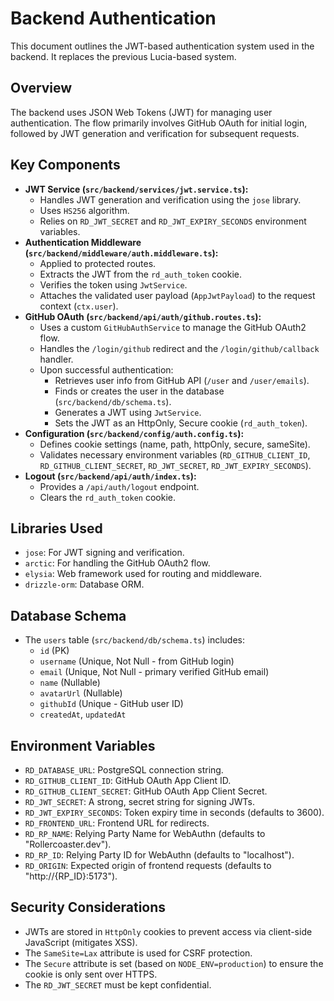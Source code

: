 # Backend Authentication

This document outlines the JWT-based authentication system used in the backend. It replaces the previous Lucia-based system.

## Overview

The backend uses JSON Web Tokens (JWT) for managing user authentication. The flow primarily involves GitHub OAuth for initial login, followed by JWT generation and verification for subsequent requests.

## Key Components

- **JWT Service (`src/backend/services/jwt.service.ts`):**
  - Handles JWT generation and verification using the `jose` library.
  - Uses `HS256` algorithm.
  - Relies on `RD_JWT_SECRET` and `RD_JWT_EXPIRY_SECONDS` environment variables.
- **Authentication Middleware (`src/backend/middleware/auth.middleware.ts`):**
  - Applied to protected routes.
  - Extracts the JWT from the `rd_auth_token` cookie.
  - Verifies the token using `JwtService`.
  - Attaches the validated user payload (`AppJwtPayload`) to the request context (`ctx.user`).
- **GitHub OAuth (`src/backend/api/auth/github.routes.ts`):**
  - Uses a custom `GitHubAuthService` to manage the GitHub OAuth2 flow.
  - Handles the `/login/github` redirect and the `/login/github/callback` handler.
  - Upon successful authentication:
    - Retrieves user info from GitHub API (`/user` and `/user/emails`).
    - Finds or creates the user in the database (`src/backend/db/schema.ts`).
    - Generates a JWT using `JwtService`.
    - Sets the JWT as an HttpOnly, Secure cookie (`rd_auth_token`).
- **Configuration (`src/backend/config/auth.config.ts`):**
  - Defines cookie settings (name, path, httpOnly, secure, sameSite).
  - Validates necessary environment variables (`RD_GITHUB_CLIENT_ID`, `RD_GITHUB_CLIENT_SECRET`, `RD_JWT_SECRET`, `RD_JWT_EXPIRY_SECONDS`).
- **Logout (`src/backend/api/auth/index.ts`):**
  - Provides a `/api/auth/logout` endpoint.
  - Clears the `rd_auth_token` cookie.

## Libraries Used

- `jose`: For JWT signing and verification.
- `arctic`: For handling the GitHub OAuth2 flow.
- `elysia`: Web framework used for routing and middleware.
- `drizzle-orm`: Database ORM.

## Database Schema

- The `users` table (`src/backend/db/schema.ts`) includes:
  - `id` (PK)
  - `username` (Unique, Not Null - from GitHub login)
  - `email` (Unique, Not Null - primary verified GitHub email)
  - `name` (Nullable)
  - `avatarUrl` (Nullable)
  - `githubId` (Unique - GitHub user ID)
  - `createdAt`, `updatedAt`

## Environment Variables

- `RD_DATABASE_URL`: PostgreSQL connection string.
- `RD_GITHUB_CLIENT_ID`: GitHub OAuth App Client ID.
- `RD_GITHUB_CLIENT_SECRET`: GitHub OAuth App Client Secret.
- `RD_JWT_SECRET`: A strong, secret string for signing JWTs.
- `RD_JWT_EXPIRY_SECONDS`: Token expiry time in seconds (defaults to 3600).
- `RD_FRONTEND_URL`: Frontend URL for redirects.
- `RD_RP_NAME`: Relying Party Name for WebAuthn (defaults to "Rollercoaster.dev").
- `RD_RP_ID`: Relying Party ID for WebAuthn (defaults to "localhost").
- `RD_ORIGIN`: Expected origin of frontend requests (defaults to "http://{RP_ID}:5173").

## Security Considerations

- JWTs are stored in `HttpOnly` cookies to prevent access via client-side JavaScript (mitigates XSS).
- The `SameSite=Lax` attribute is used for CSRF protection.
- The `Secure` attribute is set (based on `NODE_ENV=production`) to ensure the cookie is only sent over HTTPS.
- The `RD_JWT_SECRET` must be kept confidential.

